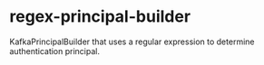 # regex-principal-builder

KafkaPrincipalBuilder that uses a regular expression to determine authentication principal.
